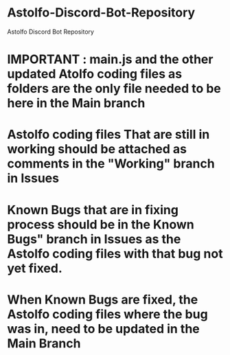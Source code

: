 # Astolfo-Discord-Bot-Repository
Astolfo Discord Bot Repository


# IMPORTANT : main.js and the other updated Atolfo coding files as folders are the only file needed to be here in the Main branch

# Astolfo coding files That are still in working should be attached as comments in the "Working" branch in Issues

# Known Bugs that are in fixing process should be  in the Known Bugs" branch in Issues as the Astolfo coding files with that bug not yet fixed.

# When Known Bugs are fixed, the Astolfo coding files where the bug was in, need to be updated in the Main Branch
